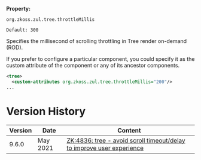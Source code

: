 **Property:**

`org.zkoss.zul.tree.throttleMillis`

`Default: 300`

Specifies the millisecond of scrolling throttling in Tree render
on-demand (ROD).

If you prefer to configure a particular component, you could specify it
as the custom attribute of the component or any of its ancestor
components.

```xml
<tree>
  <custom-attributes org.zkoss.zul.tree.throttleMillis="200"/>
...
```

# Version History

| Version | Date     | Content                                                                                                           |
|---------|----------|-------------------------------------------------------------------------------------------------------------------|
| 9.6.0   | May 2021 | [ZK:4836: tree - avoid scroll timeout/delay to improve user experience](https://tracker.zkoss.org/browse/ZK-4836) |
